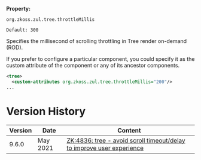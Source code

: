 **Property:**

`org.zkoss.zul.tree.throttleMillis`

`Default: 300`

Specifies the millisecond of scrolling throttling in Tree render
on-demand (ROD).

If you prefer to configure a particular component, you could specify it
as the custom attribute of the component or any of its ancestor
components.

```xml
<tree>
  <custom-attributes org.zkoss.zul.tree.throttleMillis="200"/>
...
```

# Version History

| Version | Date     | Content                                                                                                           |
|---------|----------|-------------------------------------------------------------------------------------------------------------------|
| 9.6.0   | May 2021 | [ZK:4836: tree - avoid scroll timeout/delay to improve user experience](https://tracker.zkoss.org/browse/ZK-4836) |
